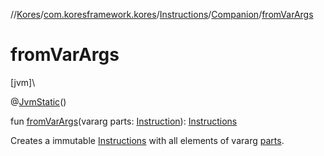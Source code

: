 //[Kores](../../../../index.md)/[com.koresframework.kores](../../index.md)/[Instructions](../index.md)/[Companion](index.md)/[fromVarArgs](from-var-args.md)

# fromVarArgs

[jvm]\

@[JvmStatic](https://kotlinlang.org/api/latest/jvm/stdlib/kotlin.jvm/-jvm-static/index.html)()

fun [fromVarArgs](from-var-args.md)(vararg parts: [Instruction](../../-instruction/index.md)): [Instructions](../index.md)

Creates a immutable [Instructions](../index.md) with all elements of vararg [parts](from-var-args.md).

